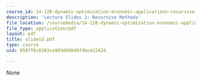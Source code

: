 ```yaml
---
course_id: 14-128-dynamic-optimization-economic-applications-recursive-methods-spring-2003
description: 'Lecture Slides 2: Recursive Methods'
file_location: /coursemedia/14-128-dynamic-optimization-economic-applications-recursive-methods-spring-2003/9587f6c8303ce983d68048f4bce22424_slides3.pdf
file_type: application/pdf
layout: pdf
title: slides3.pdf
type: course
uid: 9587f6c8303ce983d68048f4bce22424

---
```

None